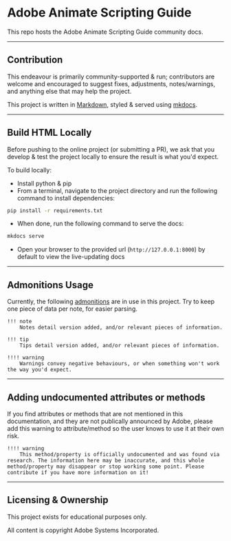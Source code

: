 # Adobe Animate Scripting Guide

This repo hosts the Adobe Animate Scripting Guide community docs.

---

## Contribution

This endeavour is primarily community-supported & run; contributors are welcome and encouraged to suggest fixes, adjustments, notes/warnings, and anything else that may help the project.

This project is written in [Markdown](https://en.wikipedia.org/wiki/Markdown), styled & served using [mkdocs](https://www.mkdocs.org/).

---

## Build HTML Locally

Before pushing to the online project (or submitting a PR), we ask that you develop & test the project locally to ensure the result is what you'd expect.

To build locally:

- Install python & pip
- From a terminal, navigate to the project directory and run the following command to install dependencies:
```sh
pip install -r requirements.txt
```
- When done, run the following command to serve the docs:
```sh
mkdocs serve
```
- Open your browser to the provided url (`http://127.0.0.1:8000`) by default to view the live-updating docs

---

## Admonitions Usage

Currently, the following [admonitions](https://squidfunk.github.io/mkdocs-material/reference/admonitions/) are in use in this project. Try to keep one piece of data per note, for easier parsing.

```
!!! note
    Notes detail version added, and/or relevant pieces of information.

!!! tip
    Tips detail version added, and/or relevant pieces of information.

!!!! warning
    Warnings convey negative behaviours, or when something won't work the way you'd expect.
```

---

## Adding undocumented attributes or methods

If you find attributes or methods that are not mentioned in this documentation, and they are not publically announced by Adobe, please add this warning to attribute/method so the user knows to use it at their own risk.

```
!!!! warning
    This method/property is officially undocumented and was found via research. The information here may be inaccurate, and this whole method/property may disappear or stop working some point. Please contribute if you have more information on it!
```

---

## Licensing & Ownership

This project exists for educational purposes only.

All content is copyright Adobe Systems Incorporated.
